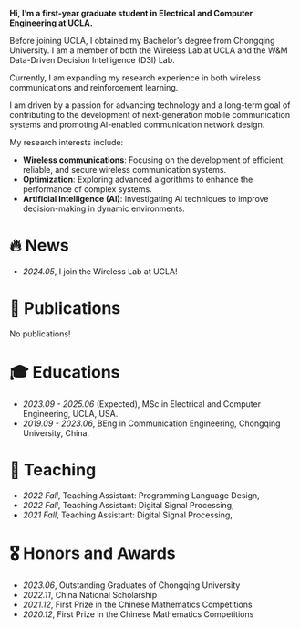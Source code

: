 
**Hi, I’m a first-year graduate student in Electrical and Computer Engineering at UCLA.**

Before joining UCLA, I obtained my Bachelor’s degree from Chongqing University. I am a member of both the Wireless Lab at UCLA and the W&M Data-Driven Decision Intelligence (D3I) Lab. 

Currently, I am expanding my research experience in both wireless communications and reinforcement learning.

I am driven by a passion for advancing technology and a long-term goal of contributing to the development of next-generation mobile communication systems and promoting AI-enabled communication network design.

My research interests include:
- **Wireless communications**: Focusing on the development of efficient, reliable, and secure wireless communication systems.
- **Optimization**: Exploring advanced algorithms to enhance the performance of complex systems.
- **Artificial Intelligence (AI)**: Investigating AI techniques to improve decision-making in dynamic environments.

# 🔥 News 
<div id="news"></div>

- *2024.05*, I join the Wireless Lab at UCLA!

# 📝 Publications
<div id="publications"></div>

No publications!

# 🎓 Educations
<div id="educations"></div>

- *2023.09 - 2025.06* (Expected), MSc in Electrical and Computer Engineering, UCLA, USA.
- *2019.09 - 2023.06*, BEng in Communication Engineering, Chongqing University, China.

# 📖 Teaching 
<div id="teaching"></div>

- *2022 Fall*, Teaching Assistant: Programming Language Design,  
- *2022 Fall*, Teaching Assistant: Digital Signal Processing, 
- *2021 Fall*, Teaching Assistant: Digital Signal Processing, 

# 🎖 Honors and Awards
<div id="honors-and-awards"></div>

- *2023.06*, Outstanding Graduates of Chongqing University
- *2022.11*, China National Scholarship
- *2021.12*, First Prize in the Chinese Mathematics Competitions
- *2020.12*, First Prize in the Chinese Mathematics Competitions

